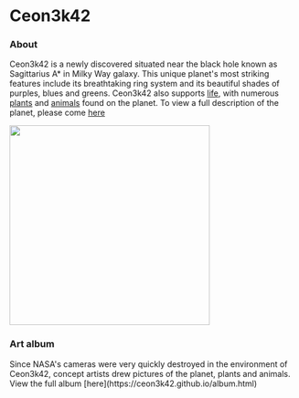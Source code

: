 <h1>Ceon3k42</h1>
<h3>About</h3>
<p class="lr">Ceon3k42 is a newly discovered situated near the black hole known as Sagittarius A* in Milky Way galaxy. This unique planet's most striking features include its breathtaking ring system and its beautiful shades of purples, blues and greens. Ceon3k42 also supports <a href="https://ceon3k42.github.io/life.html">life</a>, with numerous <a href="https://ceon3k42.github.io/life/plants.html">plants</a> and <a href="https://ceon3k42.github.io/life/animals.html">animals</a> found on the planet. To view a full description of the planet, please come <a href="https://ceon3k42.github.io/life.html">here</a></p>
<img src="https://ceon3k42.github.io/assets/satellite-planet.png" class="oi" width=350px>

<h3>Art album</h3>
<p>Since NASA's cameras were very quickly destroyed in the environment of Ceon3k42, concept artists drew pictures of the planet, plants and animals. View the full album [here](https://ceon3k42.github.io/album.html)</p>